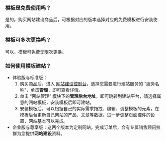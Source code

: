 
### 模板是免费使用吗？
是的。购买网站建设商品后，可根据对应的版本选择对应的免费模板进行安装使用。

### 模板可多次更换吗？
可以，模板可免费无限次更换。

### 如何使用模板建站？
- 体验版与标准版：
  1. 购买商品后，进入 [网站建设控制台](https://console.cloud.tencent.com/wds)，选择您需要进行建站服务的 “服务名称”，单击**管理**，即可查看详情。
  2. 单击 “网站管理” 模块下的**管理后台地址**，即可跳转到建站平台，请选择属意的网站模板，安装模板后即可建站。
  3. 安装模板后，可以根据自己的实际需求拖拽、编辑、调整模板的元素，在模板后台更新自己网站的产品、文章等数据，进一步调整页面控件的设置，网站基本可以完成。
- 企业版与尊享版：这两个版本为定制网站，完成订单后，会有专属销售顾问拉群为您提供**网站建设**资料。


